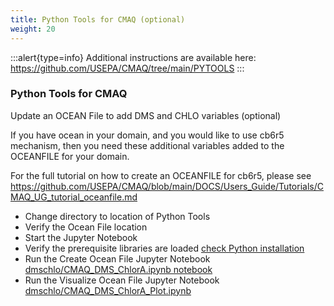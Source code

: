 ```yaml
---
title: Python Tools for CMAQ (optional)
weight: 20
--- 
```


:::alert{type=info}
Additional instructions are available here:
https://github.com/USEPA/CMAQ/tree/main/PYTOOLS
:::

### Python Tools for CMAQ

Update an OCEAN File to add DMS and CHLO variables (optional)

If you have ocean in your domain, and you would like to use cb6r5 mechanism, then you need these additional variables added to the OCEANFILE for your domain.

For the full tutorial on how to create an OCEANFILE for cb6r5, please see https://github.com/USEPA/CMAQ/blob/main/DOCS/Users_Guide/Tutorials/CMAQ_UG_tutorial_oceanfile.md


* Change directory to location of Python Tools
* Verify the Ocean File location
* Start the Jupyter Notebook
* Verify the prerequisite libraries are loaded [check Python installation](https://github.com/USEPA/CMAQ/tree/main/PYTOOLS/install)
* Run the Create Ocean File Jupyter Notebook [dmschlo/CMAQ_DMS_ChlorA.ipynb notebook](https://github.com/USEPA/CMAQ/blob/main/PYTOOLS/dmschlo/CMAQ_DMS_ChlorA.ipynb)
* Run the Visualize Ocean File Jupyter Notebook [dmschlo/CMAQ_DMS_ChlorA_Plot.ipynb](https://github.com/USEPA/CMAQ/blob/main/PYTOOLS/dmschlo/CMAQ_DMS_ChlorA_Plot.ipynb)
